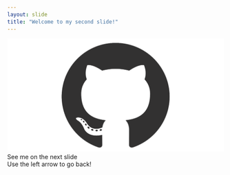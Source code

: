 ```yaml
---
layout: slide
title: "Welcome to my second slide!"
---
```

![GitHub Logo](/images/logo.png)  
See me on the next slide  
Use the left arrow to go back!
